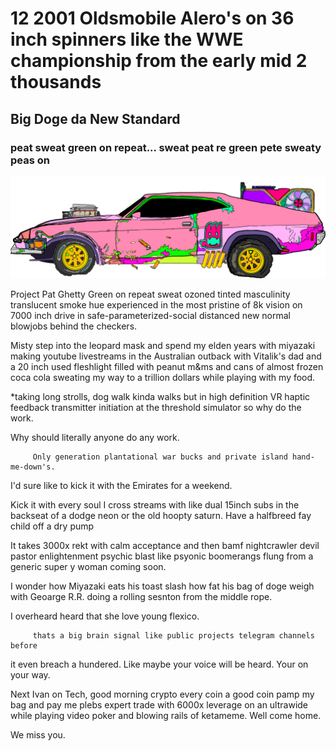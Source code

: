 # 12 2001 Oldsmobile Alero's on 36 inch spinners like the WWE championship from the early mid 2 thousands 

## Big Doge da New Standard

### peat sweat green on repeat... sweat peat re green pete sweaty peas on 

![flex](/niftyMobile.png)

Project Pat Ghetty Green on repeat sweat ozoned tinted masculinity translucent
smoke hue experienced in the most pristine of 8k vision on 7000 inch drive in safe-parameterized-social       distanced new normal blowjobs behind the checkers.

Misty step into the leopard mask and spend my elden years with miyazaki making youtube livestreams in the Australian outback with Vitalik's dad and 
a 20 inch used fleshlight filled with peanut m&ms and cans of almost frozen coca cola
sweating my way to a trillion dollars while playing with my food.

*taking long strolls, dog walk kinda walks but in high definition VR haptic feedback
transmitter initiation at the threshold simulator so why do the work.




Why       should     literally anyone   do  any work.


         Only generation plantational war bucks and private island hand-me-down's.


I'd sure like to kick it with the Emirates for a weekend. 



Kick it with every soul I cross streams with like dual 15inch subs in the backseat
of a dodge neon or the old hoopty saturn. Have a halfbreed fay child off a dry pump


It takes 3000x rekt with calm acceptance and then bamf
nightcrawler devil pastor enlightenment psychic blast
like psyonic boomerangs flung from a generic super y woman coming soon. 





I wonder how Miyazaki eats his toast slash how fat his bag of doge weigh with Geoarge R.R. doing a rolling sesnton from the middle rope.










I overheard heard that she love young flexico.


         thats a big brain signal like public projects telegram channels before 
it even breach a hundered. Like maybe your voice will be heard. Your on your way.

Next Ivan on Tech, good morning crypto every coin a good coin pamp my bag and pay
me plebs expert trade with 6000x leverage on an ultrawide while playing video poker and blowing rails of ketameme. Well come home.




We miss you.
